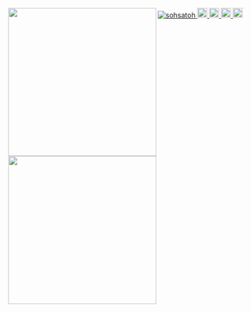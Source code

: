 <p align="left">
  <a href="https://github.com/anuraghazra/github-readme-stats">
    <img height="300px" align="left" src="https://github-readme-stats.vercel.app/api?username=sohsatoh&count_private=true&show_icons=true" />
  </a>
  <a href="https://github.com/anuraghazra/github-readme-stats">
    <img height="300px" align="left" src="https://github-readme-stats.vercel.app/api/top-langs/?username=sohsatoh" />
  </a>
</p>

<p align="left">
  <a href="https://github.com/sohsatoh/sohsatoh/">
    <img src="https://komarev.com/ghpvc/?username=sohsatoh" alt="sohsatoh" />
  </a>
  <a href="http://twitter.com/soh_satoh">
    <img height="20" src="https://img.shields.io/twitter/follow/soh_satoh?label=Twitter&logo=twitter&style=flat" />
  </a>
  <a href="https://github.com/sohsatoh">
    <img height="20" src="https://img.shields.io/github/followers/sohsatoh?label=follow&logo=github&style=flat" />
  </a>
  <a href="https://www.reddit.com/user/s_satoh">
    <img height="20" src="https://img.shields.io/reddit/user-karma/combined/s_satoh?label=Reddit&logo=reddit&style=flat" />
  </a>
  <a href="http://qiita.com/sohsatoh">
    <img height="20" src="https://qiita-badge.apiapi.app/s/sohsatoh/posts.svg" />
  </a>
</p>

